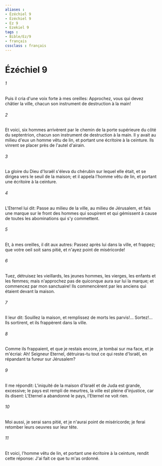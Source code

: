 ```yaml
---
aliases : 
- Ézéchiel 9
- Ézéchiel 9
- Ez 9
- Ezekiel 9
tags : 
- Bible/Ez/9
- français
cssclass : français
---
```


# Ézéchiel 9

###### 1
Puis il cria d'une voix forte à mes oreilles: Approchez, vous qui devez châtier la ville, chacun son instrument de destruction à la main!
###### 2
Et voici, six hommes arrivèrent par le chemin de la porte supérieure du côté du septentrion, chacun son instrument de destruction à la main. Il y avait au milieu d'eux un homme vêtu de lin, et portant une écritoire à la ceinture. Ils vinrent se placer près de l'autel d'airain.
###### 3
La gloire du Dieu d'Israël s'éleva du chérubin sur lequel elle était, et se dirigea vers le seuil de la maison; et il appela l'homme vêtu de lin, et portant une écritoire à la ceinture.
###### 4
L'Eternel lui dit: Passe au milieu de la ville, au milieu de Jérusalem, et fais une marque sur le front des hommes qui soupirent et qui gémissent à cause de toutes les abominations qui s'y commettent.
###### 5
Et, à mes oreilles, il dit aux autres: Passez après lui dans la ville, et frappez; que votre oeil soit sans pitié, et n'ayez point de miséricorde!
###### 6
Tuez, détruisez les vieillards, les jeunes hommes, les vierges, les enfants et les femmes; mais n'approchez pas de quiconque aura sur lui la marque; et commencez par mon sanctuaire! Ils commencèrent par les anciens qui étaient devant la maison.
###### 7
Il leur dit: Souillez la maison, et remplissez de morts les parvis!... Sortez!... Ils sortirent, et ils frappèrent dans la ville.
###### 8
Comme ils frappaient, et que je restais encore, je tombai sur ma face, et je m'écriai: Ah! Seigneur Eternel, détruiras-tu tout ce qui reste d'Israël, en répandant ta fureur sur Jérusalem?
###### 9
Il me répondit: L'iniquité de la maison d'Israël et de Juda est grande, excessive; le pays est rempli de meurtres, la ville est pleine d'injustice, car ils disent: L'Eternel a abandonné le pays, l'Eternel ne voit rien.
###### 10
Moi aussi, je serai sans pitié, et je n'aurai point de miséricorde; je ferai retomber leurs oeuvres sur leur tête.
###### 11
Et voici, l'homme vêtu de lin, et portant une écritoire à la ceinture, rendit cette réponse: J'ai fait ce que tu m'as ordonné.
